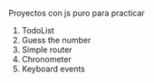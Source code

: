 Proyectos con js puro para practicar

1) TodoList
2) Guess the number
3) Simple router
4) Chronometer
5) Keyboard events
